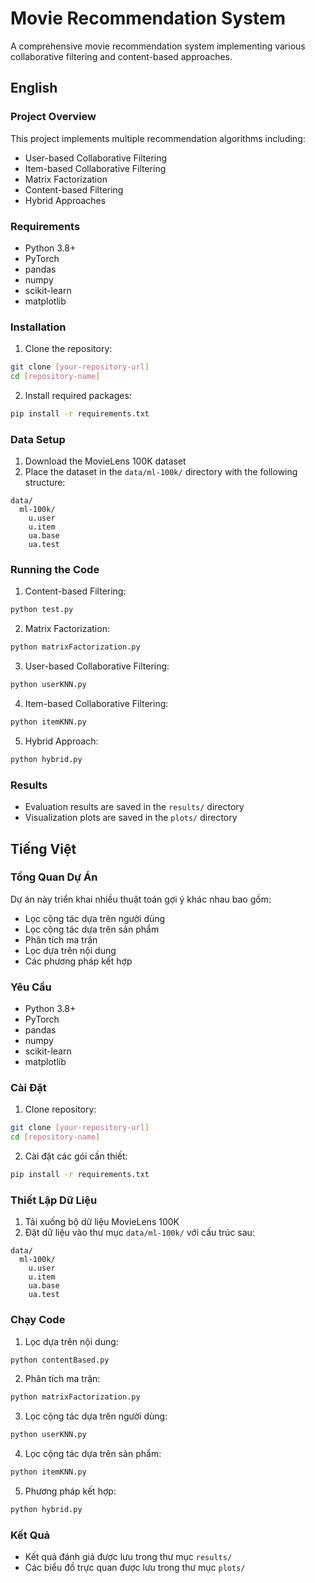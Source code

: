 # Movie Recommendation System

A comprehensive movie recommendation system implementing various collaborative filtering and content-based approaches.

## English

### Project Overview
This project implements multiple recommendation algorithms including:
- User-based Collaborative Filtering
- Item-based Collaborative Filtering
- Matrix Factorization
- Content-based Filtering
- Hybrid Approaches

### Requirements
- Python 3.8+
- PyTorch
- pandas
- numpy
- scikit-learn
- matplotlib

### Installation
1. Clone the repository:
```bash
git clone [your-repository-url]
cd [repository-name]
```

2. Install required packages:
```bash
pip install -r requirements.txt
```

### Data Setup
1. Download the MovieLens 100K dataset
2. Place the dataset in the `data/ml-100k/` directory with the following structure:
```
data/
  ml-100k/
    u.user
    u.item
    ua.base
    ua.test
```

### Running the Code
1. Content-based Filtering:
```bash
python test.py
```

2. Matrix Factorization:
```bash
python matrixFactorization.py
```

3. User-based Collaborative Filtering:
```bash
python userKNN.py
```

4. Item-based Collaborative Filtering:
```bash
python itemKNN.py
```

5. Hybrid Approach:
```bash
python hybrid.py
```

### Results
- Evaluation results are saved in the `results/` directory
- Visualization plots are saved in the `plots/` directory

## Tiếng Việt

### Tổng Quan Dự Án
Dự án này triển khai nhiều thuật toán gợi ý khác nhau bao gồm:
- Lọc cộng tác dựa trên người dùng
- Lọc cộng tác dựa trên sản phẩm
- Phân tích ma trận
- Lọc dựa trên nội dung
- Các phương pháp kết hợp

### Yêu Cầu
- Python 3.8+
- PyTorch
- pandas
- numpy
- scikit-learn
- matplotlib

### Cài Đặt
1. Clone repository:
```bash
git clone [your-repository-url]
cd [repository-name]
```

2. Cài đặt các gói cần thiết:
```bash
pip install -r requirements.txt
```

### Thiết Lập Dữ Liệu
1. Tải xuống bộ dữ liệu MovieLens 100K
2. Đặt dữ liệu vào thư mục `data/ml-100k/` với cấu trúc sau:
```
data/
  ml-100k/
    u.user
    u.item
    ua.base
    ua.test
```

### Chạy Code
1. Lọc dựa trên nội dung:
```bash
python contentBased.py
```

2. Phân tích ma trận:
```bash
python matrixFactorization.py
```

3. Lọc cộng tác dựa trên người dùng:
```bash
python userKNN.py
```

4. Lọc cộng tác dựa trên sản phẩm:
```bash
python itemKNN.py
```

5. Phương pháp kết hợp:
```bash
python hybrid.py
```

### Kết Quả
- Kết quả đánh giá được lưu trong thư mục `results/`
- Các biểu đồ trực quan được lưu trong thư mục `plots/`